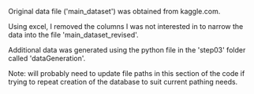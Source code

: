 Original data file ('main_dataset') was obtained from kaggle.com.

Using excel, I removed the columns I was not interested in to narrow the data into the file 'main_dataset_revised'.

Additional data was generated using the python file in the 'step03' folder called 'dataGeneration'.

Note: will probably need to update file paths in this section of the code if trying to repeat creation of the database to suit current pathing needs.
